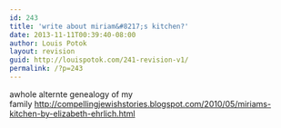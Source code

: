 ```yaml
---
id: 243
title: 'write about miriam&#8217;s kitchen?'
date: 2013-11-11T00:39:40-08:00
author: Louis Potok
layout: revision
guid: http://louispotok.com/241-revision-v1/
permalink: /?p=243
---
```

awhole alternte genealogy of my family http://compellingjewishstories.blogspot.com/2010/05/miriams-kitchen-by-elizabeth-ehrlich.html
